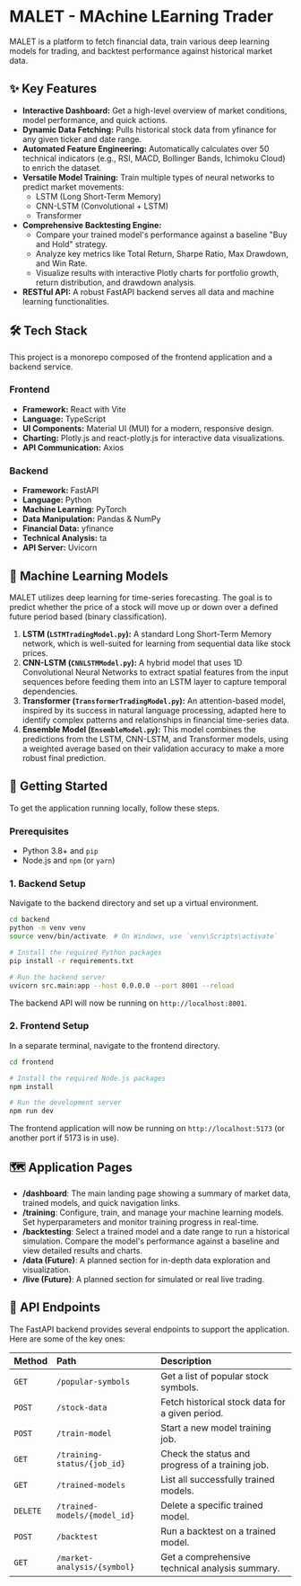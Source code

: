# MALET - MAchine LEarning Trader

MALET is a platform to fetch financial data, train various deep learning models for trading, and backtest performance against historical market data.

## ✨ Key Features

* **Interactive Dashboard:** Get a high-level overview of market conditions, model performance, and quick actions.
* **Dynamic Data Fetching:** Pulls historical stock data from yfinance for any given ticker and date range.
* **Automated Feature Engineering:** Automatically calculates over 50 technical indicators (e.g., RSI, MACD, Bollinger Bands, Ichimoku Cloud) to enrich the dataset.
* **Versatile Model Training:** Train multiple types of neural networks to predict market movements:
    * LSTM (Long Short-Term Memory)
    * CNN-LSTM (Convolutional + LSTM)
    * Transformer
* **Comprehensive Backtesting Engine:**
    * Compare your trained model's performance against a baseline "Buy and Hold" strategy.
    * Analyze key metrics like Total Return, Sharpe Ratio, Max Drawdown, and Win Rate.
    * Visualize results with interactive Plotly charts for portfolio growth, return distribution, and drawdown analysis.
* **RESTful API:** A robust FastAPI backend serves all data and machine learning functionalities.

## 🛠️ Tech Stack

This project is a monorepo composed of the frontend application and a backend service.

### Frontend

* **Framework:** React with Vite
* **Language:** TypeScript
* **UI Components:** Material UI (MUI) for a modern, responsive design.
* **Charting:** Plotly.js and react-plotly.js for interactive data visualizations.
* **API Communication:** Axios

### Backend

* **Framework:** FastAPI
* **Language:** Python
* **Machine Learning:** PyTorch
* **Data Manipulation:** Pandas & NumPy
* **Financial Data:** yfinance
* **Technical Analysis:** ta
* **API Server:** Uvicorn

## 🧠 Machine Learning Models

MALET utilizes deep learning for time-series forecasting. The goal is to predict whether the price of a stock will move up or down over a defined future period based (binary classification).

1.  **LSTM (`LSTMTradingModel.py`):** A standard Long Short-Term Memory network, which is well-suited for learning from sequential data like stock prices.
2.  **CNN-LSTM (`CNNLSTMModel.py`):** A hybrid model that uses 1D Convolutional Neural Networks to extract spatial features from the input sequences before feeding them into an LSTM layer to capture temporal dependencies.
3.  **Transformer (`TransformerTradingModel.py`):** An attention-based model, inspired by its success in natural language processing, adapted here to identify complex patterns and relationships in financial time-series data.
4.  **Ensemble Model (`EnsembleModel.py`):** This model combines the predictions from the LSTM, CNN-LSTM, and Transformer models, using a weighted average based on their validation accuracy to make a more robust final prediction.

## 🚀 Getting Started

To get the application running locally, follow these steps.

### Prerequisites

* Python 3.8+ and `pip`
* Node.js and `npm` (or `yarn`)

### 1. Backend Setup

Navigate to the backend directory and set up a virtual environment.

```bash
cd backend
python -m venv venv
source venv/bin/activate  # On Windows, use `venv\Scripts\activate`

# Install the required Python packages
pip install -r requirements.txt

# Run the backend server
uvicorn src.main:app --host 0.0.0.0 --port 8001 --reload
```

The backend API will now be running on `http://localhost:8001`.

### 2. Frontend Setup

In a separate terminal, navigate to the frontend directory.

```bash
cd frontend

# Install the required Node.js packages
npm install

# Run the development server
npm run dev
```

The frontend application will now be running on `http://localhost:5173` (or another port if 5173 is in use).

## 🗺️ Application Pages

* **/dashboard**: The main landing page showing a summary of market data, trained models, and quick navigation links.
* **/training**: Configure, train, and manage your machine learning models. Set hyperparameters and monitor training progress in real-time.
* **/backtesting**: Select a trained model and a date range to run a historical simulation. Compare the model's performance against a baseline and view detailed results and charts.
* **/data (Future)**: A planned section for in-depth data exploration and visualization.
* **/live (Future)**: A planned section for simulated or real live trading.

## 🔗 API Endpoints

The FastAPI backend provides several endpoints to support the application. Here are some of the key ones:

| Method | Path                               | Description                                     |
| :----- | :--------------------------------- | :---------------------------------------------- |
| `GET`  | `/popular-symbols`                 | Get a list of popular stock symbols.            |
| `POST` | `/stock-data`                      | Fetch historical stock data for a given period. |
| `POST` | `/train-model`                     | Start a new model training job.                 |
| `GET`  | `/training-status/{job_id}`        | Check the status and progress of a training job.|
| `GET`  | `/trained-models`                  | List all successfully trained models.           |
| `DELETE`| `/trained-models/{model_id}`      | Delete a specific trained model.                |
| `POST` | `/backtest`                        | Run a backtest on a trained model.              |
| `GET`  | `/market-analysis/{symbol}`        | Get a comprehensive technical analysis summary. |
